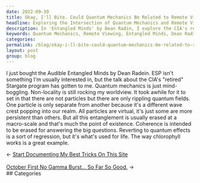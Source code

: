 ```yaml
---
date: 2022-09-30
title: Okay, I'll Bite. Could Quantum Mechanics Be Related to Remote Viewing?
headline: Exploring the Intersection of Quantum Mechanics and Remote Viewing in 'Entangled Minds
description: In 'Entangled Minds' by Dean Radin, I explore the CIA's retired Stargate program and its implications for quantum mechanics and non-locality. Through this journey, I have come to realize that particles are only separate from each other because they are different wave crests popping into our realm. I also understand that coherence is meant to be erased, but quantum effects are used for life. Join me on my journey as I explore these fascinating concepts.
keywords: Quantum Mechanics, Remote Viewing, Entangled Minds, Dean Radin, CIA, Stargate Program, Wave Crests, Coherence, Erasure, Quantum Effects, Life, Virtual, Persistence
categories: 
permalink: /blog/okay-i-ll-bite-could-quantum-mechanics-be-related-to-remote-viewing/
layout: post
group: blog
---
```



I just bought the Audible Entangled Minds by  Dean Radein. ESP isn't something
I'm usually interested in, but the talk about the CIA's "retired" Stargate
program has gotten to me. Quantum mechanics is just mind-boggling. Non-locality
is still rocking my worldview. It took awhile for it to set in that there are
not particles but there are only rippling quantum fields. One particle is only
separate from another because it's a different wave crest popping into our
realm. All particles are virtual, it's just some are more persistent than
others. But all this entanglement is usually erased at a macro-scale and that's
much the point of existence. Coherence is intended to be erased for answering
the big questions. Reverting to quantum effects is a sort of regression, but
it's what's used for life. The way chlorophyll works is a great example.


<div class="arrow-links"><div class="post-nav-prev"><span class="arrow">&larr;&nbsp;</span><a href="/blog/start-documenting-my-best-tricks-on-this-site/">Start Documenting My Best Tricks On This Site</a></div> &nbsp; <div class="post-nav-next"><a href="/blog/october-first-no-gamma-burst-so-far-so-good/">October First No Gamma Burst... So Far So Good.</a><span class="arrow">&nbsp;&rarr;</span></div></div>
## Categories

<ul></ul>
